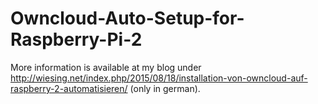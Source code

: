 # Owncloud-Auto-Setup-for-Raspberry-Pi-2
More information is available at my blog under http://wiesing.net/index.php/2015/08/18/installation-von-owncloud-auf-raspberry-2-automatisieren/ (only in german).
